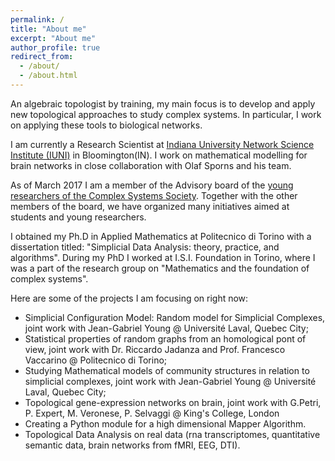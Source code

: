 ```yaml
---
permalink: /
title: "About me"
excerpt: "About me"
author_profile: true
redirect_from: 
  - /about/
  - /about.html
---
```


An algebraic topologist by training, my main focus is to develop and apply new topological approaches to study complex systems. In particular, I work on applying these tools to biological networks.  

I am currently a Research Scientist at [Indiana University Network Science Institute (IUNI)](http://iuni.iu.edu/) in Bloomington(IN). I work on mathematical modelling for brain networks in close collaboration with Olaf Sporns and his team.  

As of March 2017 I am a member of the Advisory board of the [young researchers of the Complex Systems Society](http://yrcss.cssociety.org/). Together with the other members of the board, we have organized many initiatives aimed at students and young researchers.  

I obtained my Ph.D in Applied Mathematics at Politecnico di Torino with a dissertation titled: "Simplicial Data Analysis: theory, practice, and algorithms". During my PhD I worked at I.S.I. Foundation in Torino, where I was a part of the research group on "Mathematics and the foundation of complex systems".  

Here are some of the projects I am focusing on right now:

- Simplicial Configuration Model: Random model for Simplicial Complexes, joint work with Jean-Gabriel Young @ Université Laval, Quebec City;
- Statistical properties of random graphs from an homological pont of view, joint work with Dr. Riccardo Jadanza and Prof. Francesco Vaccarino @ Politecnico di Torino;
- Studying Mathematical models of community structures in relation to simplicial complexes, joint work with Jean-Gabriel Young @ Université Laval, Quebec City;
- Topological gene-expression networks on brain, joint work with G.Petri, P. Expert, M. Veronese, P. Selvaggi @ King's College, London
- Creating a Python module for a high dimensional Mapper Algorithm.
- Topological Data Analysis on real data (rna transcriptomes, quantitative semantic data, brain networks from fMRI, EEG, DTI).
